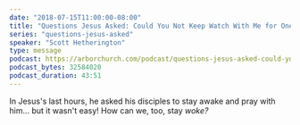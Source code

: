 ```yaml
---
date: "2018-07-15T11:00:00-08:00"
title: "Questions Jesus Asked: Could You Not Keep Watch With Me for One Hour?"
series: "questions-jesus-asked"
speaker: "Scott Hetherington"
type: message
podcast: https://arborchurch.com/podcast/questions-jesus-asked-could-you-not-keep-watch-with-me.m4a
podcast_bytes: 32584020
podcast_duration: 43:51
---
```


In Jesus's last hours, he asked his disciples to stay awake and pray with him... but it wasn't easy! How can we, too, stay *woke?*
 
